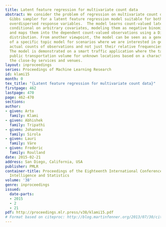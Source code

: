```yaml
---
title: Latent feature regression for multivariate count data
abstract: We consider the problem of regression on multivariate count data and present  a
  Gibbs sampler for a latent feature regression model suitable for both under- and
  overdispersed response variables.  The model learns count-valued latent features
  conditional on arbitrary covariates, modeling them as negative binomial variables,
  and maps them into the dependent count-valued observations using a Dirichlet-multinomial
  distribution. From another viewpoint, the model can be seen as a generalization
  of a specific topic model for scenarios where we are interested in generating the
  actual counts of observations and not just their relative frequencies and co-occurrences.
  The model is demonstrated on a smart traffic application where the task is to predict
  public transportation volume for unknown locations based on a characterization of
  the close-by services and venues.
layout: inproceedings
series: Proceedings of Machine Learning Research
id: klami15
month: 0
tex_title: "{Latent feature regression for multivariate count data}"
firstpage: 462
lastpage: 470
page: 462-470
sections: 
author:
- given: Arto
  family: Klami
- given: Abhishek
  family: Tripathi
- given: Johannes
  family: Sirola
- given: Lauri
  family: Väre
- given: Frederic
  family: Roulland
date: 2015-02-21
address: San Diego, California, USA
publisher: PMLR
container-title: Proceedings of the Eighteenth International Conference on Artificial
  Intelligence and Statistics
volume: '38'
genre: inproceedings
issued:
  date-parts:
  - 2015
  - 2
  - 21
pdf: http://proceedings.mlr.press/v38/klami15.pdf
# Format based on citeproc: http://blog.martinfenner.org/2013/07/30/citeproc-yaml-for-bibliographies/
---
```

